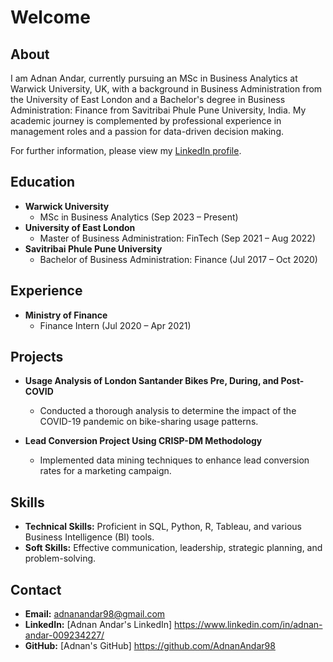 # Welcome

## About

I am Adnan Andar, currently pursuing an MSc in Business Analytics at Warwick University, UK, with a background in Business Administration from the University of East London and a Bachelor's degree in Business Administration: Finance from Savitribai Phule Pune University, India. My academic journey is complemented by professional experience in management roles and a passion for data-driven decision making.

For further information, please view my [LinkedIn profile](https://www.linkedin.com/in/adnan-andar-009234227/).

## Education

- **Warwick University**
  - MSc in Business Analytics (Sep 2023 – Present)
- **University of East London**
  - Master of Business Administration: FinTech (Sep 2021 – Aug 2022)
- **Savitribai Phule Pune University**
  - Bachelor of Business Administration: Finance (Jul 2017 – Oct 2020)

## Experience

- **Ministry of Finance**
  - Finance Intern (Jul 2020 – Apr 2021)

## Projects

- **Usage Analysis of London Santander Bikes Pre, During, and Post-COVID**
  - Conducted a thorough analysis to determine the impact of the COVID-19 pandemic on bike-sharing usage patterns.

- **Lead Conversion Project Using CRISP-DM Methodology**
  - Implemented data mining techniques to enhance lead conversion rates for a marketing campaign.

## Skills

- **Technical Skills:** Proficient in SQL, Python, R, Tableau, and various Business Intelligence (BI) tools.
- **Soft Skills:** Effective communication, leadership, strategic planning, and problem-solving.


## Contact

- **Email:** adnanandar98@gmail.com
- **LinkedIn:** [Adnan Andar's LinkedIn] https://www.linkedin.com/in/adnan-andar-009234227/
- **GitHub:** [Adnan's GitHub] https://github.com/AdnanAndar98
